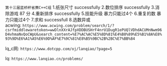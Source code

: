 ``第十三届蓝桥杯省赛C++C组``
1.纸张尺寸    successfully
2.数位排序    successfully
3.消除游戏    87 分
4.重新排序    successfully
5.技能升级    暴力只能过4个
6.重复的数    暴力只能过4个
7.求和        successfull
8.选数异或    
acwing: ``https://www.acwing.com/problem/search/1/?csrfmiddlewaretoken=wwDlnXXrAJfpXDDBUSHrF4nrU1DugR1ePUQlVDhdACUMnNwm96D4vhmaNvQoCWpU&search_content=%E7%AC%AC%E5%8D%81%E4%B8%89%E5%B1%8A%E8%93%9D%E6%A1%A5%E6%9D%AF%E7%9C%81%E8%B5%9BC%2B%2BC%E7%BB%84``

lq_c网: ``https://www.dotcpp.com/oj/lanqiao/?page=5``

lq: ``https://www.lanqiao.cn/problems/``